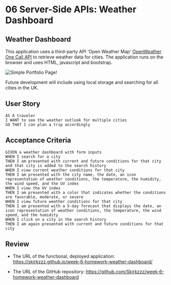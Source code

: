 # 06 Server-Side APIs: Weather Dashboard

## Weather Dashboard

This application uses a third-party API 'Open Weather Map' [OpenWeather One Call API](https://openweathermap.org/api/one-call-api) to retrieve weather data for cities. The application runs on the browser and uses HTML, javascript and bootstrap.

![Simple Portfolio Page!](/Img/WeatherDashboardPhoto)

Future development will include using local storage and searching for all cities in the UK.

## User Story

```
AS A traveler
I WANT to see the weather outlook for multiple cities
SO THAT I can plan a trip accordingly
```

## Acceptance Criteria

```
GIVEN a weather dashboard with form inputs
WHEN I search for a city
THEN I am presented with current and future conditions for that city and that city is added to the search history
WHEN I view current weather conditions for that city
THEN I am presented with the city name, the date, an icon representation of weather conditions, the temperature, the humidity, the wind speed, and the UV index
WHEN I view the UV index
THEN I am presented with a color that indicates whether the conditions are favorable, moderate, or severe
WHEN I view future weather conditions for that city
THEN I am presented with a 5-day forecast that displays the date, an icon representation of weather conditions, the temperature, the wind speed, and the humidity
WHEN I click on a city in the search history
THEN I am again presented with current and future conditions for that city
```

## Review

- The URL of the functional, deployed application: https://skirkzzz.github.io/week-6-homework-weather-dashboard/

- The URL of the GitHub repository: https://github.com/Skirkzzz/week-6-homework-weather-dashboard
